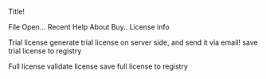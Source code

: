 Title!


File
  Open...
  Recent
Help
  About
  Buy..
  License info



Trial license
  generate trial license on server side, and send it via email!
  save trial license to registry

Full license
  validate license
  save full license to registry